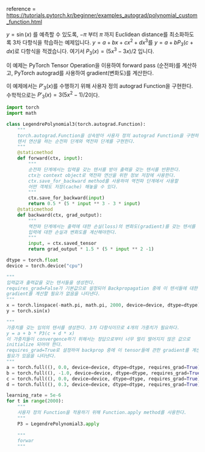 reference = https://tutorials.pytorch.kr/beginner/examples_autograd/polynomial_custom_function.html

$y = \sin (x)$ 를 예측할 수 있도록, $-\pi$ 부터 $\pi$ 까지 Euclidean distance를 최소화하도록 3차 다항식을 학습하는 예제입니다. $y = a+bx+cx^2+dx^3$를 $y=a+bP_3(c+dx)$로 다항식을 적겠습니다. 여기서 $P_3(x)=(5x^3-3x)/2$ 입니다.

이 예제는 PyTorch Tensor Operation을 이용하여 forward pass (순전파)를 계산하고, PyTorch autograd를 사용하여 gradient(변화도)를 계산한다. 

이 예제에서는 $P'_3(x)$를 수행하기 위해 사용자 정의 autograd Function을 구현한다. 수학적으로는 $P'_3(x)=3(5x^2-1)/2$이다.

```python
import torch
import math

class LegendrePolynomial3(torch.autograd.Function):
	"""
	torch.autograd.Function을 상속받아 사용자 정의 autograd Function을 구현하고, 
	텐서 연산을 하는 순전파 단계와 역전파 단계를 구현한다.
	"""
	@staticmethod
	def forward(ctx, input):
		"""
		순전파 단계에서는 입력을 갖는 텐서를 받아 출력을 갖는 텐서를 반환한다.
		ctx는 context object로 역전파 연산을 위한 정보 저장에 사용한다.
		ctx.save_for_backward method를 사용하여 역전파 단계에서 사용할
		어떤 객체도 저장(cache) 해놓을 수 있다. 
		"""
		ctx.save_for_backward(input)
		return 0.5 * (5 * input ** 3 - 3 * input)
	@staticmethod
	def backward(ctx, grad_output):
		"""
		역전파 단계에서는 출력에 대한 손실(loss)의 변화도(gradient)를 갖는 텐서를 받고,
		입력에 대한 손실과 변화도를 계산해야한다.
		"""
		input, = ctx.saved_tensor
		return grad_output * 1.5 * (5 * input ** 2 -1)

dtype = torch.float
device = torch.device("cpu")

"""
입력값과 출력값을 갖는 텐서들을 생성한다.
requires_grad=False가 기본값으로 설정되어 Backpropagation 중에 이 텐서들에 대한
gradient를 계산할 필요가 없음을 나타낸다.
"""
x = torch.linspace(-math.pi, math.pi, 2000, device=device, dtype=dtype)
y = torch.sin(x)

"""
가중치를 갖는 임의의 텐서를 생성한다. 3차 다항식이므로 4개의 가중치가 필요하다.
y = a + b * P3(c + d * x) 
이 가중치들이 convergence하기 위해서는 정답으로부터 너무 멀리 떨어지지 않은 값으로
initialize 되어야 한다.
requires_grad=True로 설정하여 backprop 중에 이 tensor들에 관한 gradient를 계산할
필요가 있음을 나타낸다.
"""
a = torch.full((), 0.0, device=device, dtype=dtype, requires_grad=True)
b = torch.full((), -1.0, device=device, dtype=dtype, requires_grad=True)
c = torch.full((), 0.0, device=device, dtype=dtype, requires_grad=True)
d = torch.full((), 0.3, device=device, dtype=dtype, requires_grad=True)

learning_rate = 5e-6
for t in range(2000):
	"""
	사용자 정의 Function을 적용하기 위해 Function.apply method를 사용한다.
	"""
	P3 = LegendrePolynomial3.apply
	
	"""
	forwar
	"""
```